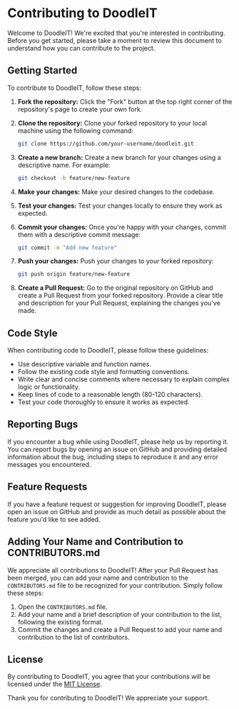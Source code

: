 # Contributing to DoodleIT

Welcome to DoodleIT! We're excited that you're interested in contributing. Before you get started, please take a moment to review this document to understand how you can contribute to the project.

## Getting Started

To contribute to DoodleIT, follow these steps:

1. **Fork the repository:** Click the "Fork" button at the top right corner of the repository's page to create your own fork.

2. **Clone the repository:** Clone your forked repository to your local machine using the following command:
   ```bash
   git clone https://github.com/your-username/doodleit.git
   ```

3. **Create a new branch:** Create a new branch for your changes using a descriptive name. For example:
   ```bash
   git checkout -b feature/new-feature
   ```

4. **Make your changes:** Make your desired changes to the codebase.

5. **Test your changes:** Test your changes locally to ensure they work as expected.

6. **Commit your changes:** Once you're happy with your changes, commit them with a descriptive commit message:
   ```bash
   git commit -m "Add new feature"
   ```

7. **Push your changes:** Push your changes to your forked repository:
   ```bash
   git push origin feature/new-feature
   ```

8. **Create a Pull Request:** Go to the original repository on GitHub and create a Pull Request from your forked repository. Provide a clear title and description for your Pull Request, explaining the changes you've made.

## Code Style

When contributing code to DoodleIT, please follow these guidelines:

- Use descriptive variable and function names.
- Follow the existing code style and formatting conventions.
- Write clear and concise comments where necessary to explain complex logic or functionality.
- Keep lines of code to a reasonable length (80-120 characters).
- Test your code thoroughly to ensure it works as expected.

## Reporting Bugs

If you encounter a bug while using DoodleIT, please help us by reporting it. You can report bugs by opening an issue on GitHub and providing detailed information about the bug, including steps to reproduce it and any error messages you encountered.

## Feature Requests

If you have a feature request or suggestion for improving DoodleIT, please open an issue on GitHub and provide as much detail as possible about the feature you'd like to see added.

## Adding Your Name and Contribution to CONTRIBUTORS.md

We appreciate all contributions to DoodleIT! After your Pull Request has been merged, you can add your name and contribution to the `CONTRIBUTORS.md` file to be recognized for your contribution. Simply follow these steps:

1. Open the `CONTRIBUTORS.md` file.
2. Add your name and a brief description of your contribution to the list, following the existing format.
3. Commit the changes and create a Pull Request to add your name and contribution to the list of contributors.

## License

By contributing to DoodleIT, you agree that your contributions will be licensed under the [MIT License](LICENSE).

Thank you for contributing to DoodleIT! We appreciate your support.
